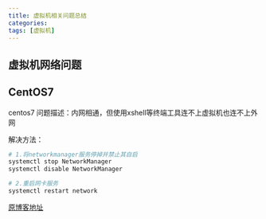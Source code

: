 ```yaml
---
title: 虚拟机相关问题总结
categories: 
tags: [虚拟机]
---
```


## 虚拟机网络问题

## CentOS7

centos7
问题描述：内网相通，但使用xshell等终端工具连不上虚拟机也连不上外网

解决方法：

```bash
# 1.将networkmanager服务停掉并禁止其自启
systemctl stop NetworkManager
systemctl disable NetworkManager

# 2.重启网卡服务
systemctl restart network
```

[原博客地址](https://blog.csdn.net/weixin_44695793/article/details/108089356)
